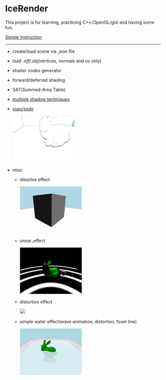 # IceRender

This project is for learning, practicing C++/OpenGL/glsl and having some fun.

[Simple Instruction](./README2.md)

---------------------------------------------------------------------------------------------------------------------

- create/load scene via *.json* file
- load *.off/.obj*(vertices, normals and uv only) 
- shader codes generator
- forward/deferred shading
- SAT(Summed-Area Table)
- [multiple shadow techniques](https://github.com/pyuan-21/IG3DA-project)
- [ssao/ssdo](https://github.com/pyuan-21/INF584-project)
  <p float="left">
    <img src="./Output/SSDO/DO_2.png" width="200px"/>
  </p>

- misc:
  - dissolve effect
    <p float="left">
      <img src="./Output/Dissolve/dissolve_effect.gif" width="200px" />
    </p>

  - snoar_effect
    <p>
      <img src="./Output/SonarEffect/sonar_effect.gif" width="200px" />
    </p>
  
  - distortion effect
    <p>
      <img src="./Output/Distortion/distortion_effect.gif" width="200px" />
    </p>

  - simple water effect(wave animation, distortion, foam line)
    <p>
      <img src="./Output/SimpleWater/simple_water.gif" width="200px" />
    </p>
